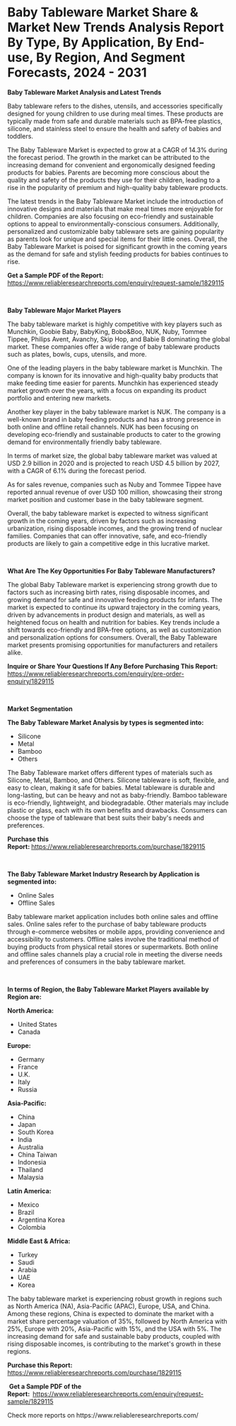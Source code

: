<p><h1>Baby Tableware Market Share & Market New Trends Analysis Report By Type, By Application, By End-use, By Region, And Segment Forecasts, 2024 - 2031</h1></p><p><strong>Baby Tableware Market Analysis and Latest Trends</strong></p>
<p><p>Baby tableware refers to the dishes, utensils, and accessories specifically designed for young children to use during meal times. These products are typically made from safe and durable materials such as BPA-free plastics, silicone, and stainless steel to ensure the health and safety of babies and toddlers.</p><p>The Baby Tableware Market is expected to grow at a CAGR of 14.3% during the forecast period. The growth in the market can be attributed to the increasing demand for convenient and ergonomically designed feeding products for babies. Parents are becoming more conscious about the quality and safety of the products they use for their children, leading to a rise in the popularity of premium and high-quality baby tableware products.</p><p>The latest trends in the Baby Tableware Market include the introduction of innovative designs and materials that make meal times more enjoyable for children. Companies are also focusing on eco-friendly and sustainable options to appeal to environmentally-conscious consumers. Additionally, personalized and customizable baby tableware sets are gaining popularity as parents look for unique and special items for their little ones. Overall, the Baby Tableware Market is poised for significant growth in the coming years as the demand for safe and stylish feeding products for babies continues to rise.</p></p>
<p><strong>Get a Sample PDF of the Report:&nbsp;</strong> <a href="https://www.reliableresearchreports.com/enquiry/request-sample/1829115">https://www.reliableresearchreports.com/enquiry/request-sample/1829115</a></p>
<p>&nbsp;</p>
<p><strong>Baby Tableware Major Market Players</strong></p>
<p><p>The baby tableware market is highly competitive with key players such as Munchkin, Goobie Baby, BabyKing, Bobo&Boo, NUK, Nuby, Tommee Tippee, Philips Avent, Avanchy, Skip Hop, and Babie B dominating the global market. These companies offer a wide range of baby tableware products such as plates, bowls, cups, utensils, and more.</p><p>One of the leading players in the baby tableware market is Munchkin. The company is known for its innovative and high-quality baby products that make feeding time easier for parents. Munchkin has experienced steady market growth over the years, with a focus on expanding its product portfolio and entering new markets.</p><p>Another key player in the baby tableware market is NUK. The company is a well-known brand in baby feeding products and has a strong presence in both online and offline retail channels. NUK has been focusing on developing eco-friendly and sustainable products to cater to the growing demand for environmentally friendly baby tableware.</p><p>In terms of market size, the global baby tableware market was valued at USD 2.9 billion in 2020 and is projected to reach USD 4.5 billion by 2027, with a CAGR of 6.1% during the forecast period.</p><p>As for sales revenue, companies such as Nuby and Tommee Tippee have reported annual revenue of over USD 100 million, showcasing their strong market position and customer base in the baby tableware segment.</p><p>Overall, the baby tableware market is expected to witness significant growth in the coming years, driven by factors such as increasing urbanization, rising disposable incomes, and the growing trend of nuclear families. Companies that can offer innovative, safe, and eco-friendly products are likely to gain a competitive edge in this lucrative market.</p></p>
<p>&nbsp;</p>
<p><strong>What Are The Key Opportunities For Baby Tableware Manufacturers?</strong></p>
<p><p>The global Baby Tableware market is experiencing strong growth due to factors such as increasing birth rates, rising disposable incomes, and growing demand for safe and innovative feeding products for infants. The market is expected to continue its upward trajectory in the coming years, driven by advancements in product design and materials, as well as heightened focus on health and nutrition for babies. Key trends include a shift towards eco-friendly and BPA-free options, as well as customization and personalization options for consumers. Overall, the Baby Tableware market presents promising opportunities for manufacturers and retailers alike.</p></p>
<p><strong>Inquire or Share Your Questions If Any Before Purchasing This Report:</strong> <a href="https://www.reliableresearchreports.com/enquiry/pre-order-enquiry/1829115">https://www.reliableresearchreports.com/enquiry/pre-order-enquiry/1829115</a></p>
<p>&nbsp;</p>
<p><strong>Market Segmentation</strong></p>
<p><strong>The Baby Tableware Market Analysis by types is segmented into:</strong></p>
<p><ul><li>Silicone</li><li>Metal</li><li>Bamboo</li><li>Others</li></ul></p>
<p><p>The Baby Tableware market offers different types of materials such as Silicone, Metal, Bamboo, and Others. Silicone tableware is soft, flexible, and easy to clean, making it safe for babies. Metal tableware is durable and long-lasting, but can be heavy and not as baby-friendly. Bamboo tableware is eco-friendly, lightweight, and biodegradable. Other materials may include plastic or glass, each with its own benefits and drawbacks. Consumers can choose the type of tableware that best suits their baby's needs and preferences.</p></p>
<p><strong>Purchase this Report:&nbsp;</strong><a href="https://www.reliableresearchreports.com/purchase/1829115">https://www.reliableresearchreports.com/purchase/1829115</a></p>
<p>&nbsp;</p>
<p><strong>The Baby Tableware Market Industry Research by Application is segmented into:</strong></p>
<p><ul><li>Online Sales</li><li>Offline Sales</li></ul></p>
<p><p>Baby tableware market application includes both online sales and offline sales. Online sales refer to the purchase of baby tableware products through e-commerce websites or mobile apps, providing convenience and accessibility to customers. Offline sales involve the traditional method of buying products from physical retail stores or supermarkets. Both online and offline sales channels play a crucial role in meeting the diverse needs and preferences of consumers in the baby tableware market.</p></p>
<p>&nbsp;</p>
<p><strong>In terms of Region, the Baby Tableware Market Players available by Region are:</strong></p>
<p>
    <p> <strong> North America: </strong>
        <ul>
            <li>United States</li>
            <li>Canada</li>
        </ul>
        </p> 
    <p> <strong> Europe: </strong>
        <ul>
            <li>Germany</li>
            <li>France</li>
            <li>U.K.</li>
            <li>Italy</li>
            <li>Russia</li>
        </ul>
        </p> 
    <p> <strong> Asia-Pacific: </strong>
        <ul>
            <li>China</li>
            <li>Japan</li>
            <li>South Korea</li>
            <li>India</li>
            <li>Australia</li>
            <li>China Taiwan</li>
            <li>Indonesia</li>
            <li>Thailand</li>
            <li>Malaysia</li>
        </ul>
        </p> 
    <p> <strong> Latin America: </strong>
        <ul>
            <li>Mexico</li>
            <li>Brazil</li>
            <li>Argentina Korea</li>
            <li>Colombia</li>
        </ul>
        </p> 
    <p> <strong> Middle East & Africa: </strong>
        <ul>
            <li>Turkey</li>
            <li>Saudi</li>
            <li>Arabia</li>
            <li>UAE</li>
            <li>Korea</li>
        </ul>
    </p>
    </p>
<p><p>The baby tableware market is experiencing robust growth in regions such as North America (NA), Asia-Pacific (APAC), Europe, USA, and China. Among these regions, China is expected to dominate the market with a market share percentage valuation of 35%, followed by North America with 25%, Europe with 20%, Asia-Pacific with 15%, and the USA with 5%. The increasing demand for safe and sustainable baby products, coupled with rising disposable incomes, is contributing to the market's growth in these regions.</p></p>
<p><strong>Purchase this Report: </strong><a href="https://www.reliableresearchreports.com/purchase/1829115">https://www.reliableresearchreports.com/purchase/1829115</a></p>
<p>&nbsp;<strong>Get a Sample PDF of the Report:&nbsp;&nbsp;</strong><a href="https://www.reliableresearchreports.com/enquiry/request-sample/1829115">https://www.reliableresearchreports.com/enquiry/request-sample/1829115</a></p>
<p><strong></strong></p>
<p>Check more reports on https://www.reliableresearchreports.com/</p>